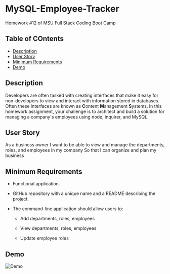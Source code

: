 # MySQL-Employee-Tracker
Homework #12 of MSU Full Stack Coding Boot Camp

## Table of COntents

* [Description](Description)
* [User Story](User-Story)
* [Minimum Requirements](Minimum-Requirements)
* [Demo](Demo)

## Description

Developers are often tasked with creating interfaces that make it easy for non-developers to view and interact with information stored in databases. Often these interfaces are known as **C**ontent **M**anagement **S**ystems. In this homework assignment, your challenge is to architect and build a solution for managing a company's employees using node, inquirer, and MySQL.

## User Story

As a business owner
I want to be able to view and manage the departments, roles, and employees in my company
So that I can organize and plan my business

## Minimum Requirements

* Functional application.

* GitHub repository with a unique name and a README describing the project.

* The command-line application should allow users to:

  * Add departments, roles, employees

  * View departments, roles, employees

  * Update employee roles

## Demo

![Demo]()
